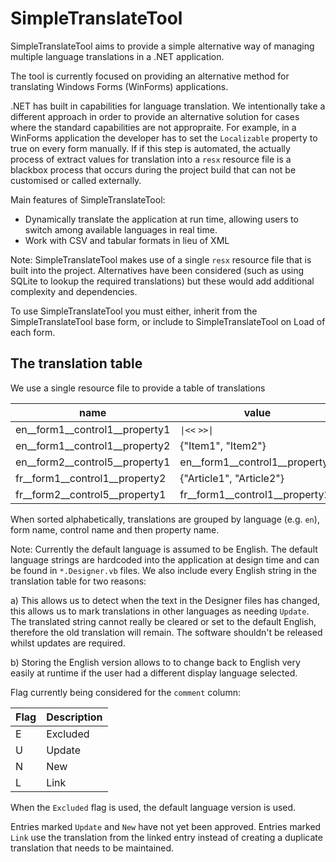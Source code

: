# SimpleTranslateTool
SimpleTranslateTool aims to provide a simple alternative way of managing multiple language translations in a .NET application.

The tool is currently focused on providing an alternative method for translating Windows Forms (WinForms) applications.  

.NET has built in capabilities for language translation. We intentionally take a different approach in order to provide an alternative solution for cases where the standard capabilities are not appropraite. For example, in a WinForms application the developer has to set the `Localizable` property to true on every form manually. If if this step is automated, the actually process of extract values for translation into a `resx` resource file is a blackbox process that occurs during the project build that can not be customised or called externally.

Main features of SimpleTranslateTool:
- Dynamically translate the application at run time, allowing users to switch among available languages in real time.
- Work with CSV and tabular formats in lieu of XML

Note: SimpleTranslateTool makes use of a single `resx` resource file that is built into the project. Alternatives have been considered (such as using SQLite to lookup the required translations) but these would add additional complexity and dependencies.

To use SimpleTranslateTool you must either, inherit from the SimpleTranslateTool base form, or include to SimpleTranslateTool on Load of each form.

## The translation table

We use a single resource file to provide a table of translations

| name                            | value                          | comment  |
|---------------------------------|--------------------------------|----------|
| en__form1__control1__property1  | `\|<<`  `>>\|`                 | E        |
| en__form1__control1__property2  | {"Item1", "Item2"}             |          |
| en__form2__control5__property1  | en__form1__control1__property2 | L        |
| fr__form1__control1__property2  | {"Article1", "Article2"}       |          |
| fr__form2__control5__property1  | fr__form1__control1__property2 | L        |

When sorted alphabetically, translations are grouped by language (e.g. `en`), form name, control name and then property name.

Note: Currently the default language is assumed to be English. The default language strings are hardcoded into the application at design
time and can be found in `*.Designer.vb` files. We also include every English string in the translation table for two reasons:

a) This allows us to detect when the text in the Designer files has changed, this allows us to mark translations in other languages as needing `Update`. The translated string cannot really be cleared or set to the default English, therefore the old translation will remain. The software shouldn't be released whilst updates are required.

b) Storing the English version allows to to change back to English very easily at runtime if the user had a different display language selected.

Flag currently being considered for the `comment` column:

| Flag | Description |
|------|-------------|
| E    | Excluded    |
| U    | Update      |
| N    | New         |
| L    | Link        |

When the `Excluded` flag is used, the default language version is used.

Entries marked `Update` and `New` have not yet been approved. Entries marked `Link` use the translation from the linked entry instead of creating a duplicate translation that needs to be maintained.
